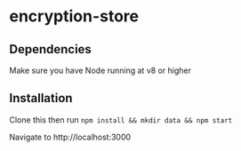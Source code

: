 # encryption-store

## Dependencies
Make sure you have Node running at v8 or higher

## Installation

Clone this then run
```npm install && mkdir data && npm start```

Navigate to http://localhost:3000